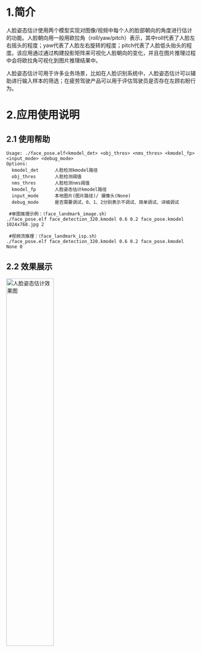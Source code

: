 # 1.简介

人脸姿态估计使用两个模型实现对图像/视频中每个人的脸部朝向的角度进行估计的功能。人脸朝向用一般用欧拉角（roll/yaw/pitch）表示，其中roll代表了人脸左右摇头的程度；yaw代表了人脸左右旋转的程度；pitch代表了人脸低头抬头的程度。该应用通过通过构建投影矩阵来可视化人脸朝向的变化，并且在图片推理过程中会将欧拉角可视化到图片推理结果中。

人脸姿态估计可用于许多业务场景，比如在人脸识别系统中，人脸姿态估计可以辅助进行输入样本的筛选；在疲劳驾驶产品可以用于评估驾驶员是否存在左顾右盼行为。

# 2.应用使用说明

## 2.1 使用帮助

```
Usage: ./face_pose.elf<kmodel_det> <obj_thres> <nms_thres> <kmodel_fp> <input_mode> <debug_mode>
Options:
  kmodel_det      人脸检测kmodel路径
  obj_thres       人脸检测阈值
  nms_thres       人脸检测nms阈值
  kmodel_fp       人脸姿态估计kmodel路径
  input_mode      本地图片(图片路径)/ 摄像头(None)
  debug_mode      是否需要调试，0、1、2分别表示不调试、简单调试、详细调试
 
 #单图推理示例：（face_landmark_image.sh）
./face_pose.elf face_detection_320.kmodel 0.6 0.2 face_pose.kmodel 1024x768.jpg 2

 #视频流推理：（face_landmark_isp.sh）
./face_pose.elf face_detection_320.kmodel 0.6 0.2 face_pose.kmodel None 0
```
## 2.2 效果展示

<img src="https://kendryte-download.canaan-creative.com/k230/downloads/doc_images/ai_demo/face_pose/face_pose_result.gif" alt="人脸姿态估计效果图" width="50%" height="50%"/>



